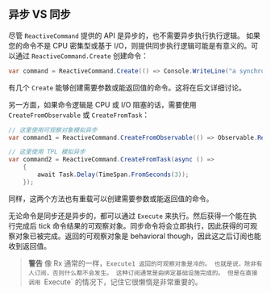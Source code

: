 ## 异步 VS 同步

尽管 `ReactiveCommand` 提供的 API 是异步的，也不需要异步执行执行逻辑。 如果您的命令不是 CPU 密集型或基于 I/O，则提供同步执行逻辑可能是有意义的。可以通过 `ReactiveCommand.Create` 创建命令：

```cs
var command = ReactiveCommand.Create(() => Console.WriteLine("a synchronous reactive command));
```

有几个 `Create` 能够创建需要参数或能返回值的命令。这将在后文详细讨论。

另一方面，如果命令逻辑是 CPU 或 I/O 阻塞的话，需要使用 `CreateFromObservable` 或 `CreateFromTask`：

```cs
// 这里使用可观察对象模拟异步
var command1 = ReactiveCommand.CreateFromObservable(() => Observable.Return(Unit.Default).Delay(TimeSpan.FromSeconds(3)));

// 这里使用 TPL 模拟异步
var command2 = ReactiveCommand.CreateFromTask(async () =>
    {
        await Task.Delay(TimeSpan.FromSeconds(3)); 
    });
```

同样，这两个方法也有重载可以创建需要参数或能返回值的命令。

无论命令是同步还是异步的，都可以通过 `Execute` 来执行。然后获得一个能在执行完成后 tick 命令结果的可观察对象。同步命令将会立即执行，因此获得的可观察对象已被完成。返回的可观察对象是 behavioral though，因此这之后订阅也能收到返回值。

> **警告** 像 Rx 通常的一样，`Execute1 返回的可观察对象是冷的。 也就是说，除非有人订阅，否则什么都不会发生。 这种订阅通常是由绑定基础设施完成的。 但是在直接调用 `Execute` 的情况下，记住它很懒惰是非常重要的。
